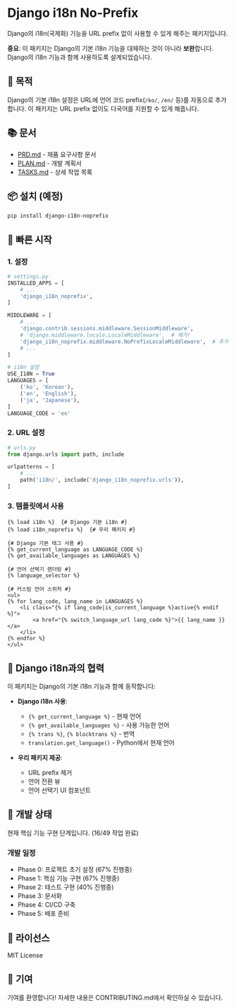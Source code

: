 # Django i18n No-Prefix

Django의 i18n(국제화) 기능을 URL prefix 없이 사용할 수 있게 해주는 패키지입니다.

**중요**: 이 패키지는 Django의 기본 i18n 기능을 대체하는 것이 아니라 **보완**합니다. Django의 i18n 기능과 함께 사용하도록 설계되었습니다.

## 🎯 목적

Django의 기본 i18n 설정은 URL에 언어 코드 prefix(`/ko/`, `/en/` 등)를 자동으로 추가합니다. 이 패키지는 URL prefix 없이도 다국어를 지원할 수 있게 해줍니다.

## 📚 문서

- [PRD.md](PRD.md) - 제품 요구사항 문서
- [PLAN.md](PLAN.md) - 개발 계획서
- [TASKS.md](TASKS.md) - 상세 작업 목록

## 📦 설치 (예정)

```bash
pip install django-i18n-noprefix
```

## 🚀 빠른 시작

### 1. 설정

```python
# settings.py
INSTALLED_APPS = [
    # ...
    'django_i18n_noprefix',
]

MIDDLEWARE = [
    # ...
    'django.contrib.sessions.middleware.SessionMiddleware',
    # 'django.middleware.locale.LocaleMiddleware',  # 제거!
    'django_i18n_noprefix.middleware.NoPrefixLocaleMiddleware',  # 추가
    # ...
]

# i18n 설정
USE_I18N = True
LANGUAGES = [
    ('ko', 'Korean'),
    ('en', 'English'),
    ('ja', 'Japanese'),
]
LANGUAGE_CODE = 'en'
```

### 2. URL 설정

```python
# urls.py
from django.urls import path, include

urlpatterns = [
    # ...
    path('i18n/', include('django_i18n_noprefix.urls')),
]
```

### 3. 템플릿에서 사용

```django
{% load i18n %}  {# Django 기본 i18n #}
{% load i18n_noprefix %}  {# 우리 패키지 #}

{# Django 기본 태그 사용 #}
{% get_current_language as LANGUAGE_CODE %}
{% get_available_languages as LANGUAGES %}

{# 언어 선택기 렌더링 #}
{% language_selector %}

{# 커스텀 언어 스위처 #}
<ul>
{% for lang_code, lang_name in LANGUAGES %}
    <li class="{% if lang_code|is_current_language %}active{% endif %}">
        <a href="{% switch_language_url lang_code %}">{{ lang_name }}</a>
    </li>
{% endfor %}
</ul>
```

## 🔧 Django i18n과의 협력

이 패키지는 Django의 기본 i18n 기능과 함께 동작합니다:

- **Django i18n 사용**: 
  - `{% get_current_language %}` - 현재 언어
  - `{% get_available_languages %}` - 사용 가능한 언어
  - `{% trans %}`, `{% blocktrans %}` - 번역
  - `translation.get_language()` - Python에서 현재 언어

- **우리 패키지 제공**:
  - URL prefix 제거
  - 언어 전환 뷰
  - 언어 선택기 UI 컴포넌트

## 🚧 개발 상태

현재 핵심 기능 구현 단계입니다. (16/49 작업 완료)

### 개발 일정
- Phase 0: 프로젝트 초기 설정 (67% 진행중)
- Phase 1: 핵심 기능 구현 (67% 진행중)
- Phase 2: 테스트 구현 (40% 진행중)
- Phase 3: 문서화
- Phase 4: CI/CD 구축
- Phase 5: 배포 준비

## 📄 라이선스

MIT License

## 🤝 기여

기여를 환영합니다! 자세한 내용은 CONTRIBUTING.md에서 확인하실 수 있습니다.